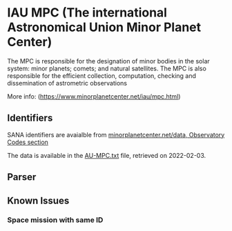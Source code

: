 # IAU MPC (The international Astronomical Union Minor Planet Center) 

The MPC is responsible for the designation of minor bodies in the solar system: minor planets; comets; and natural satellites. The MPC is also responsible for the efficient collection, computation, checking and dissemination of astrometric observations 
 
More info:
(https://www.minorplanetcenter.net/iau/mpc.html)

## Identifiers
SANA identifiers are avaialble from [minorplanetcenter.net/data, Observatory Codes section](https://www.minorplanetcenter.net/iau/lists/ObsCodes.html)

The data is available in the [AU-MPC.txt](SAU-MPC.txt) file, retrieved on 2022-02-03.


## Parser

## Known Issues

### Space mission with same ID
